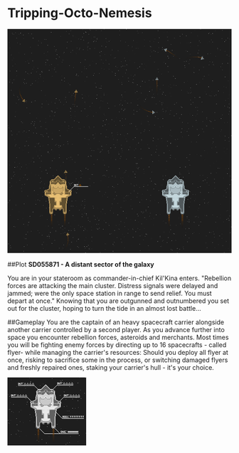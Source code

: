 Tripping-Octo-Nemesis
=====================
![The carrier](doc\screen1.png)

##Plot
**SD055871 - A distant sector of the galaxy**


You are in your stateroom as commander-in-chief Kil'Kina enters. "Rebellion forces are attacking the main cluster. Distress signals were delayed and jammed; were the only space station in range to send relief. You must depart at once." Knowing that you are outgunned and outnumbered you set out for the cluster, hoping to turn the tide in an almost lost battle...


##Gameplay
You are the captain of an heavy spacecraft carrier alongside another carrier controlled by a second player. As you advance further into space you encounter rebellion forces, asteroids and merchants. Most times you will be fighting enemy forces by directing up to 16 spacecrafts - called flyer- while managing the carrier's resources: Should you deploy all flyer at once, risking to sacrifice some in the process, or switching damaged flyers and freshly repaired ones, staking your carrier's hull - it's your choice.

![Properties of a carrier](doc\bprint1.png)

